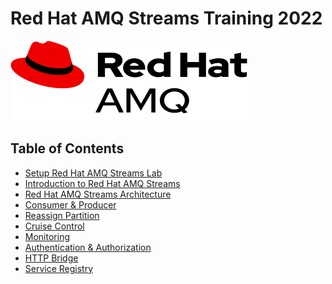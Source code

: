 # Red Hat AMQ Streams Training 2022

![](images/amq.png)

## Table of Contents
- [Setup Red Hat AMQ Streams Lab](setup.md)
- [Introduction to Red Hat AMQ Streams](./1-introduction-amq-streams/intro.md)
- [Red Hat AMQ Streams Architecture](./2-amq-streams-architecture/architecture.md)
- [Consumer & Producer](./3-consumer-producer/client.md)
- [Reassign Partition](./4-management/reassign.md)
- [Cruise Control](./4-management/cruisecontrol.md)
- [Monitoring](./4-management/monitor.md)
- [Authentication & Authorization](./5-basic-acl/acl.md)
- [HTTP Bridge](./6-http-bridge/bridge.md)
- [Service Registry]()
